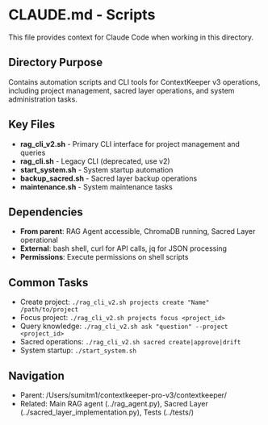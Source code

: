 # CLAUDE.md - Scripts

This file provides context for Claude Code when working in this directory.

## Directory Purpose
Contains automation scripts and CLI tools for ContextKeeper v3 operations, including project management, sacred layer operations, and system administration tasks.

## Key Files
- **rag_cli_v2.sh** - Primary CLI interface for project management and queries
- **rag_cli.sh** - Legacy CLI (deprecated, use v2)
- **start_system.sh** - System startup automation
- **backup_sacred.sh** - Sacred layer backup operations
- **maintenance.sh** - System maintenance tasks

## Dependencies
- **From parent**: RAG Agent accessible, ChromaDB running, Sacred Layer operational
- **External**: bash shell, curl for API calls, jq for JSON processing
- **Permissions**: Execute permissions on shell scripts

## Common Tasks
- Create project: `./rag_cli_v2.sh projects create "Name" /path/to/project`
- Focus project: `./rag_cli_v2.sh projects focus <project_id>`
- Query knowledge: `./rag_cli_v2.sh ask "question" --project <project_id>`
- Sacred operations: `./rag_cli_v2.sh sacred create|approve|drift`
- System startup: `./start_system.sh`

## Navigation
- Parent: /Users/sumitm1/contextkeeper-pro-v3/contextkeeper/
- Related: Main RAG agent (../rag_agent.py), Sacred Layer (../sacred_layer_implementation.py), Tests (../tests/)